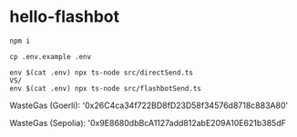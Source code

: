 # hello-flashbot

```shell
npm i

cp .env.example .env

env $(cat .env) npx ts-node src/directSend.ts
VS/
env $(cat .env) npx ts-node src/flashbotSend.ts

```

WasteGas (Goerli): '0x26C4ca34f722BD8fD23D58f34576d8718c883A80'


WasteGas (Sepolia): '0x9E8680dbBcA1127add812abE209A10E621b385dF
